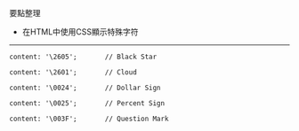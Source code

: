 要點整理
- 在HTML中使用CSS顯示特殊字符

---

```
content: '\2605';		// Black Star
```

```
content: '\2601';		// Cloud
```

```
content: '\0024';		// Dollar Sign
```

```
content: '\0025';		// Percent Sign
```

```
content: '\003F';		// Question Mark
```